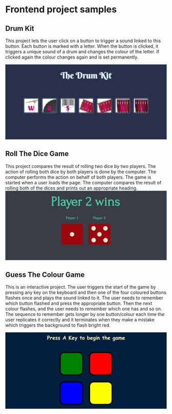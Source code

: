 # Frontend project samples

## Drum Kit

This project lets the user click on a button to trigger a sound linked to this button. Each button is marked with a letter. When the button is clicked, it triggers a unique sound of a drum and changes the colour of the letter. If clicked again the colour changes again and is set permanently.

![Drum Kit Screenshot](Drum%20Kit/screenshots/DrumKit1.png)

## Roll The Dice Game

This project compares the result of rolling two dice by two players. The action of rolling both dice by both players is done by the computer. 
The computer performs the action on behalf of both players. The game is started when a user loads the page. 
The computer compares the result of rolling both of the dices and prints out an appropriate heading.
![Drum Kit Screenshot](Roll%20The%20Dice%20Game/screenshots/RollTheDiceScreenshot.png)

## Guess The Colour Game

This is an interactive project. The user triggers the start of the game by pressing any key on the keyboard and then one of the four coloured buttons flashes once and plays the sound linked to it. The user needs to remember which button flashed and press the appropriate button. Then the next colour flashes, and the user needs to remember which one has and so on. The sequence to remember gets longer by one button/colour each time the user replicates it correctly and it terminates when they make a mistake which triggers the background to flash bright red.


![Drum Kit Screenshot](Guess%20The%20Color%20Game/screenshots/GuessTheColorGame.png)
